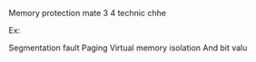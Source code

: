 Memory protection mate 3 4 technic chhe 

Ex:

Segmentation fault 
Paging 
Virtual memory isolation 
And bit valu


